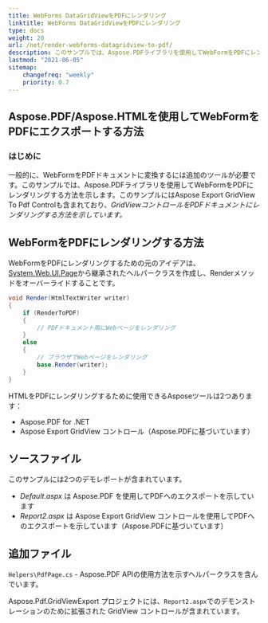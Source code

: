 ```yaml
---
title: WebForms DataGridViewをPDFにレンダリング
linktitle: WebForms DataGridViewをPDFにレンダリング
type: docs
weight: 20
url: /net/render-webforms-datagridview-to-pdf/
description: このサンプルでは、Aspose.PDFライブラリを使用してWebFormをPDFにレンダリングする方法を示します。
lastmod: "2021-06-05"
sitemap:
    changefreq: "weekly"
    priority: 0.7
---
```


## Aspose.PDF/Aspose.HTMLを使用してWebFormをPDFにエクスポートする方法

### はじめに

一般的に、WebFormをPDFドキュメントに変換するには追加のツールが必要です。このサンプルでは、Aspose.PDFライブラリを使用してWebFormをPDFにレンダリングする方法を示します。このサンプルにはAspose Export GridView To Pdf Controlも含まれており、_GridViewコントロールをPDFドキュメントにレンダリングする方法を示しています。_

## WebFormをPDFにレンダリングする方法

WebFormをPDFにレンダリングするための元のアイデアは、[System.Web.UI.Page](https://msdn.microsoft.com/en-US/library/System.Web.UI.Page.aspx)から継承されたヘルパークラスを作成し、Renderメソッドをオーバーライドすることです。

```csharp
void Render(HtmlTextWriter writer)
{
    if (RenderToPDF)
    {
        // PDFドキュメント用にWebページをレンダリング
    }
    else
    {
        // ブラウザでWebページをレンダリング
        base.Render(writer);
    }
}
```
HTMLをPDFにレンダリングするために使用できるAsposeツールは2つあります：

- Aspose.PDF for .NET
- Aspose Export GridView コントロール（Aspose.PDFに基づいています）

## ソースファイル

このサンプルには2つのデモレポートが含まれています。

- _Default.aspx_ は Aspose.PDF を使用してPDFへのエクスポートを示しています
- _Report2.aspx_ は Aspose Export GridView コントロールを使用してPDFへのエクスポートを示しています（Aspose.PDFに基づいています）

## 追加ファイル

`Helpers\PdfPage.cs` - Aspose.PDF APIの使用方法を示すヘルパークラスを含んでいます。

Aspose.Pdf.GridViewExport プロジェクトには、`Report2.aspx`でのデモンストレーションのために拡張された GridView コントロールが含まれています。
